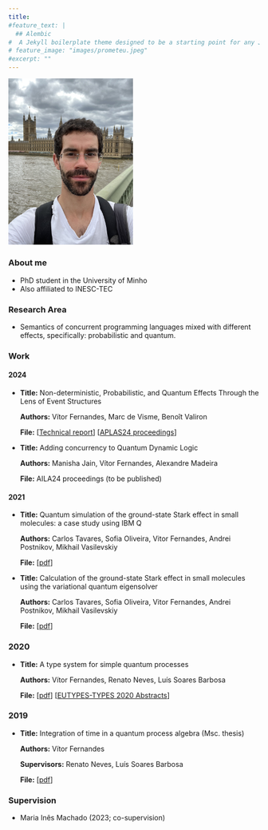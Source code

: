 ```yaml
---
title: 
#feature_text: |
  ## Alembic
#  A Jekyll boilerplate theme designed to be a starting point for any Jekyll website
# feature_image: "images/prometeu.jpeg"
#excerpt: ""
---
```


<img src="images/1.jpg" width="250">


### About me
* PhD student in the University of Minho
* Also affiliated to INESC-TEC

### Research Area
* Semantics of concurrent programming languages mixed with different effects, specifically:
probabilistic and quantum.

### Work
#### 2024
* **Title:** Non-deterministic, Probabilistic, and Quantum Effects Through the Lens of Event Structures

  **Authors:** Vítor Fernandes, Marc de Visme, Benoît Valiron
  
  **File:** [[Technical report](https://arxiv.org/abs/2408.14563)]
            [[APLAS24 proceedings](https://books.google.pt/books?hl=pt-PT&lr=&id=s8IsEQAAQBAJ&oi=fnd&pg=PA196&dq=related:KRccoqxfmx4J:scholar.google.com/&ots=t7bxpyaDP2&sig=yKzpe6XoXMGCmxui3kcnjglJ_XM&redir_esc=y#v=onepage&q&f=false)]


* **Title:** Adding concurrency to Quantum Dynamic Logic

  **Authors:** Manisha Jain, Vítor Fernandes, Alexandre Madeira
  
  **File:** AILA24 proceedings (to be published)

#### 2021
* **Title:** Quantum simulation of the ground-state Stark effect in small molecules: a case study using IBM Q

  **Authors:** Carlos Tavares, Sofia Oliveira, Vitor Fernandes, Andrei Postnikov, Mikhail Vasilevskiy
  
  **File:** [[pdf](https://repositorium.sdum.uminho.pt/bitstream/1822/91179/1/Soft_Computing_2021_Quantum_Simulation.pdf)]


* **Title:** Calculation of the ground-state Stark effect in small molecules using the variational quantum eigensolver

  **Authors:** Carlos Tavares, Sofia Oliveira, Vitor Fernandes, Andrei Postnikov, Mikhail Vasilevskiy
  
  **File:** [[pdf](https://arxiv.org/pdf/2103.11743)]

### 2020
* **Title:** A type system for simple quantum processes

  **Authors:** Vítor Fernandes, Renato Neves, Luís Soares Barbosa
  
  **File:** [[pdf](https://klee.di.uminho.pt/pdfs/FNB20.pdf)]
  	    [[EUTYPES-TYPES 2020 Abstracts](https://types2020.di.unito.it/abstracts/BookOfAbstractsTYPES2020.pdf)]

### 2019
* **Title:** Integration of time in a quantum process algebra (Msc. thesis)

  **Authors:** Vítor Fernandes

  **Supervisors:** Renato Neves, Luís Soares Barbosa
  
  **File:** [[pdf](https://klee.di.uminho.pt/pdfs/V19.pdf)]

### Supervision
* Maria Inês Machado (2023; co-supervision)


